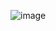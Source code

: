 ![image](https://github.com/denshou/expenses/assets/132555762/074e0478-3882-4ea7-a456-3476892b7afe)
